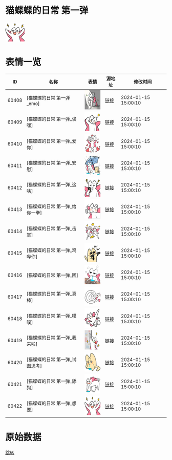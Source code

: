 # 猫蝶蝶的日常 第一弹

<img src="./cover.png" height="60" alt="cover" />

# 表情一览

|ID|名称|表情|源地址|修改时间|
|----|----|----|----|----|
|60408|[猫蝶蝶的日常 第一弹_emo]|<img src="./pic/060408_%5B猫蝶蝶的日常 第一弹_emo%5D.png" height="60" alt="emo"/>|[链接](https://i0.hdslb.com/bfs/garb/0912ca10b187213a9c857261b66d9badcc684a16.png)|2024-01-15 15:00:10|
|60409|[猫蝶蝶的日常 第一弹_诶嘿]|<img src="./pic/060409_%5B猫蝶蝶的日常 第一弹_诶嘿%5D.png" height="60" alt="诶嘿"/>|[链接](https://i0.hdslb.com/bfs/garb/7097386ad35e8ccaa5b8aa60aba23d8cafe0f836.png)|2024-01-15 15:00:10|
|60410|[猫蝶蝶的日常 第一弹_爱你]|<img src="./pic/060410_%5B猫蝶蝶的日常 第一弹_爱你%5D.png" height="60" alt="爱你"/>|[链接](https://i0.hdslb.com/bfs/garb/f9205ce544c8483186d7478d2d6e4b4876e4ef99.png)|2024-01-15 15:00:10|
|60411|[猫蝶蝶的日常 第一弹_安慰]|<img src="./pic/060411_%5B猫蝶蝶的日常 第一弹_安慰%5D.png" height="60" alt="安慰"/>|[链接](https://i0.hdslb.com/bfs/garb/40244abfeecee106fc41b3ed2b2811365f3369a8.png)|2024-01-15 15:00:10|
|60412|[猫蝶蝶的日常 第一弹_这啥]|<img src="./pic/060412_%5B猫蝶蝶的日常 第一弹_这啥%5D.png" height="60" alt="这啥"/>|[链接](https://i0.hdslb.com/bfs/garb/ec960b3efb46df5b6cbafe28d7577c6ef648b430.png)|2024-01-15 15:00:10|
|60413|[猫蝶蝶的日常 第一弹_给你一拳]|<img src="./pic/060413_%5B猫蝶蝶的日常 第一弹_给你一拳%5D.png" height="60" alt="给你一拳"/>|[链接](https://i0.hdslb.com/bfs/garb/94711e0a355ced8fe182411af14dd473b08599f3.png)|2024-01-15 15:00:10|
|60414|[猫蝶蝶的日常 第一弹_击掌]|<img src="./pic/060414_%5B猫蝶蝶的日常 第一弹_击掌%5D.png" height="60" alt="击掌"/>|[链接](https://i0.hdslb.com/bfs/garb/6d89c0ac5b5ce23dcd49423b2882b6e1346f1287.png)|2024-01-15 15:00:10|
|60415|[猫蝶蝶的日常 第一弹_鸡哔你]|<img src="./pic/060415_%5B猫蝶蝶的日常 第一弹_鸡哔你%5D.png" height="60" alt="鸡哔你"/>|[链接](https://i0.hdslb.com/bfs/garb/6128f39348655b336178f28062179c397fa150be.png)|2024-01-15 15:00:10|
|60416|[猫蝶蝶的日常 第一弹_困]|<img src="./pic/060416_%5B猫蝶蝶的日常 第一弹_困%5D.png" height="60" alt="困"/>|[链接](https://i0.hdslb.com/bfs/garb/74ad9931071126bac373d08c500055f1d5af22c0.png)|2024-01-15 15:00:10|
|60417|[猫蝶蝶的日常 第一弹_真棒]|<img src="./pic/060417_%5B猫蝶蝶的日常 第一弹_真棒%5D.png" height="60" alt="真棒"/>|[链接](https://i0.hdslb.com/bfs/garb/2dbab7b67ce1154cc76f581d8d882cac6bbf0f4d.png)|2024-01-15 15:00:10|
|60418|[猫蝶蝶的日常 第一弹_噗噗]|<img src="./pic/060418_%5B猫蝶蝶的日常 第一弹_噗噗%5D.png" height="60" alt="噗噗"/>|[链接](https://i0.hdslb.com/bfs/garb/3212ed98a32782e414f0eab6b9f0956b37047a70.png)|2024-01-15 15:00:10|
|60419|[猫蝶蝶的日常 第一弹_我来啦]|<img src="./pic/060419_%5B猫蝶蝶的日常 第一弹_我来啦%5D.png" height="60" alt="我来啦"/>|[链接](https://i0.hdslb.com/bfs/garb/25a6c6896c92a92ca43503aa292616889e765b26.png)|2024-01-15 15:00:10|
|60420|[猫蝶蝶的日常 第一弹_试图思考]|<img src="./pic/060420_%5B猫蝶蝶的日常 第一弹_试图思考%5D.png" height="60" alt="试图思考"/>|[链接](https://i0.hdslb.com/bfs/garb/3f84cd138ae05fac1252c32a81880501822f43d9.png)|2024-01-15 15:00:10|
|60421|[猫蝶蝶的日常 第一弹_舔狗]|<img src="./pic/060421_%5B猫蝶蝶的日常 第一弹_舔狗%5D.png" height="60" alt="舔狗"/>|[链接](https://i0.hdslb.com/bfs/garb/f202694373b18172187945857f9f25c1173bf53d.png)|2024-01-15 15:00:10|
|60422|[猫蝶蝶的日常 第一弹_想要]|<img src="./pic/060422_%5B猫蝶蝶的日常 第一弹_想要%5D.png" height="60" alt="想要"/>|[链接](https://i0.hdslb.com/bfs/garb/fb73ddf77db100790b216b3962d3ba6117be6005.png)|2024-01-15 15:00:10|

# 原始数据

[跳转](./raw.json)

